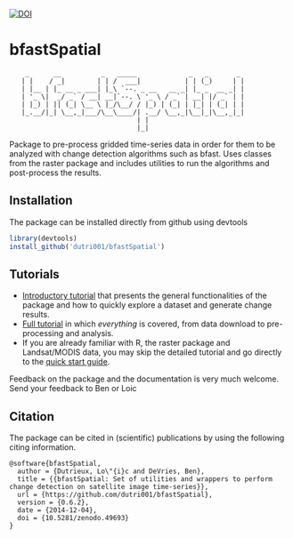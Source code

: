[![DOI](https://zenodo.org/badge/21430/dutri001/bfastSpatial.svg)](https://zenodo.org/badge/latestdoi/21430/dutri001/bfastSpatial)

# bfastSpatial

```
    _      __          _   _____             _   _       _ 
   | |    / _|        | | /  ___|           | | (_)     | |
   | |__ | |_ __ _ ___| |_\ `--. _ __   __ _| |_ _  __ _| |
   | '_ \|  _/ _` / __| __|`--. \ '_ \ / _` | __| |/ _` | |
   | |_) | || (_| \__ \ |_/\__/ / |_) | (_| | |_| | (_| | |
   |_.__/|_| \__,_|___/\__\____/| .__/ \__,_|\__|_|\__,_|_|
                                | |                        
                                |_|            
```


Package to pre-process gridded time-series data in order for them to be analyzed with change detection algorithms such as bfast. Uses classes from the raster package and includes utilities to run the algorithms and post-process the results.

## Installation

The package can be installed directly from github using devtools

```R
library(devtools)
install_github('dutri001/bfastSpatial')
```

## Tutorials

- [Introductory tutorial](http://www.loicdutrieux.com/talks/SCERIN-2015-bfastSpatial/) that presents the general functionalities of the package and how to quickly explore a dataset and generate change results.
- [Full tutorial](http://dutri001.github.io/bfastSpatial/) in which *everything* is covered, from data download to pre-processing and analysis.
- If you are already familiar with R, the raster package and Landsat/MODIS data, you may skip the detailed tutorial and go directly to the [quick start guide](http://dutri001.github.io/bfastSpatial/quickStart#/).


Feedback on the package and the documentation is very much welcome. Send your feedback to Ben or Loic

## Citation

The package can be cited in (scientific) publications by using the following citing information.

```
@software{bfastSpatial,
  author = {Dutrieux, Lo\"{i}c and DeVries, Ben},
  title = {{bfastSpatial: Set of utilities and wrappers to perform change detection on satellite image time-series}},
  url = {https://github.com/dutri001/bfastSpatial},
  version = {0.6.2},
  date = {2014-12-04},
  doi = {10.5281/zenodo.49693}
}
```
